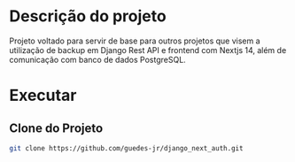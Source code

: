 # Descrição do projeto
Projeto voltado para servir de base para outros projetos que visem a utilização de backup em Django Rest API e frontend com Nextjs 14, além de comunicação com banco de dados PostgreSQL.

# Executar
## Clone do Projeto
```bash
git clone https://github.com/guedes-jr/django_next_auth.git
```

## 
